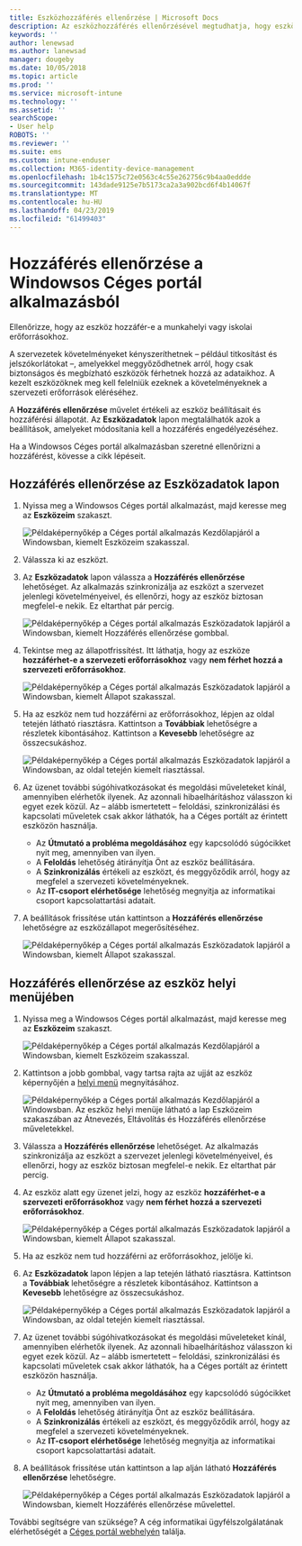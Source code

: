 ```yaml
---
title: Eszközhozzáférés ellenőrzése | Microsoft Docs
description: Az eszközhozzáférés ellenőrzésével megtudhatja, hogy eszköze megfelel-e a követelményeknek, valamint hozzáférhet-e munkahelyi vagy iskolai erőforrásokhoz.
keywords: ''
author: lenewsad
ms.author: lanewsad
manager: dougeby
ms.date: 10/05/2018
ms.topic: article
ms.prod: ''
ms.service: microsoft-intune
ms.technology: ''
ms.assetid: ''
searchScope:
- User help
ROBOTS: ''
ms.reviewer: ''
ms.suite: ems
ms.custom: intune-enduser
ms.collection: M365-identity-device-management
ms.openlocfilehash: 1b4c1575c72e0563c4c55e262756c9b4aa0eddde
ms.sourcegitcommit: 143dade9125e7b5173ca2a3a902bcd6f4b14067f
ms.translationtype: MT
ms.contentlocale: hu-HU
ms.lasthandoff: 04/23/2019
ms.locfileid: "61499403"
---
```

# <a name="check-access-from-company-portal-app-for-windows"></a>Hozzáférés ellenőrzése a Windowsos Céges portál alkalmazásból

Ellenőrizze, hogy az eszköz hozzáfér-e a munkahelyi vagy iskolai erőforrásokhoz. 

A szervezetek követelményeket kényszeríthetnek &ndash; például titkosítást és jelszókorlátokat &ndash;, amelyekkel meggyőződhetnek arról, hogy csak biztonságos és megbízható eszközök férhetnek hozzá az adataikhoz. A kezelt eszközöknek meg kell felelniük ezeknek a követelményeknek a szervezeti erőforrások eléréséhez.

A **Hozzáférés ellenőrzése** művelet értékeli az eszköz beállításait és hozzáférési állapotát. Az **Eszközadatok** lapon megtalálhatók azok a beállítások, amelyeket módosítania kell a hozzáférés engedélyezéséhez. 

Ha a Windowsos Céges portál alkalmazásban szeretné ellenőrizni a hozzáférést, kövesse a cikk lépéseit.  

## <a name="check-access-from-device-details-page"></a>Hozzáférés ellenőrzése az Eszközadatok lapon  
1. Nyissa meg a Windowsos Céges portál alkalmazást, majd keresse meg az **Eszközeim** szakaszt.  

    ![Példaképernyőkép a Céges portál alkalmazás Kezdőlapjáról a Windowsban, kiemelt Eszközeim szakasszal.](./media/1809_CheckAccess_Context_Select_Device.png)  
2. Válassza ki az eszközt.  
3. Az **Eszközadatok** lapon válassza a **Hozzáférés ellenőrzése** lehetőséget. Az alkalmazás szinkronizálja az eszközt a szervezet jelenlegi követelményeivel, és ellenőrzi, hogy az eszköz biztosan megfelel-e nekik. Ez eltarthat pár percig.  

    ![Példaképernyőkép a Céges portál alkalmazás Eszközadatok lapjáról a Windowsban, kiemelt Hozzáférés ellenőrzése gombbal.](./media/1809_CheckAccess_Checking_Status.png) 

4. Tekintse meg az állapotfrissítést. Itt láthatja, hogy az eszköze **hozzáférhet-e a szervezeti erőforrásokhoz** vagy **nem férhet hozzá a szervezeti erőforrásokhoz**.  

   ![Példaképernyőkép a Céges portál alkalmazás Eszközadatok lapjáról a Windowsban, kiemelt Állapot szakasszal.](./media/1809_CheckAccess_Device_details_status1.png)  
   
5. Ha az eszköz nem tud hozzáférni az erőforrásokhoz, lépjen az oldal tetején látható riasztásra. Kattintson a **Továbbiak** lehetőségre a részletek kibontásához. Kattintson a **Kevesebb** lehetőségre az összecsukáshoz.  

    ![Példaképernyőkép a Céges portál alkalmazás Eszközadatok lapjáról a Windowsban, az oldal tetején kiemelt riasztással.](./media/1809_CheckAccess_Device_details_alert1.png)  

6. Az üzenet további súgóhivatkozásokat és megoldási műveleteket kínál, amennyiben elérhetők ilyenek. Az azonnali hibaelhárításhoz válasszon ki egyet ezek közül. Az &ndash; alább ismertetett &ndash; feloldási, szinkronizálási és kapcsolati műveletek csak akkor láthatók, ha a Céges portált az érintett eszközön használja.  

     * Az **Útmutató a probléma megoldásához** egy kapcsolódó súgócikket nyit meg, amennyiben van ilyen.  
     * A **Feloldás** lehetőség átirányítja Önt az eszköz beállítására.  
     * A **Szinkronizálás** értékeli az eszközt, és meggyőződik arról, hogy az megfelel a szervezeti követelményeknek.  
     * Az **IT-csoport elérhetősége** lehetőség megnyitja az informatikai csoport kapcsolattartási adatait.   
 
6. A beállítások frissítése után kattintson a **Hozzáférés ellenőrzése** lehetőségre az eszközállapot megerősítéséhez.  

    ![Példaképernyőkép a Céges portál alkalmazás Eszközadatok lapjáról a Windowsban, kiemelt Állapot szakasszal.](./media/1809_CheckAccess_Device_details_status1.png)  

## <a name="check-access-from-device-context-menu"></a>Hozzáférés ellenőrzése az eszköz helyi menüjében  
1. Nyissa meg a Windowsos Céges portál alkalmazást, majd keresse meg az **Eszközeim** szakaszt.  

    ![Példaképernyőkép a Céges portál alkalmazás Kezdőlapjáról a Windowsban, kiemelt Eszközeim szakasszal.](./media/1809_CheckAccess_Context_Select_Device.png)  

2. Kattintson a jobb gombbal, vagy tartsa rajta az ujját az eszköz képernyőjén a [helyi menü](https://docs.microsoft.com//windows/uwp/design/controls-and-patterns/menus) megnyitásához.  

    ![Példaképernyőkép a Céges portál alkalmazás Kezdőlapjáról a Windowsban. Az eszköz helyi menüje látható a lap **Eszközeim** szakaszában az Átnevezés, Eltávolítás és Hozzáférés ellenőrzése műveletekkel.](./media/1809_DeviceContextMenu_Windows_CP.png)  
3. Válassza a **Hozzáférés ellenőrzése** lehetőséget. Az alkalmazás szinkronizálja az eszközt a szervezet jelenlegi követelményeivel, és ellenőrzi, hogy az eszköz biztosan megfelel-e nekik. Ez eltarthat pár percig.  
 
4. Az eszköz alatt egy üzenet jelzi, hogy az eszköz **hozzáférhet-e a szervezeti erőforrásokhoz** vagy **nem férhet hozzá a szervezeti erőforrásokhoz**. 

    ![Példaképernyőkép a Céges portál alkalmazás Eszközadatok lapjáról a Windowsban, kiemelt Állapot szakasszal.](./media/1809_CheckAccess_Context_Menu_Alert2.png) 

5. Ha az eszköz nem tud hozzáférni az erőforrásokhoz, jelölje ki.  
6. Az **Eszközadatok** lapon lépjen a lap tetején látható riasztásra. Kattintson a **Továbbiak** lehetőségre a részletek kibontásához. Kattintson a **Kevesebb** lehetőségre az összecsukáshoz.  

    ![Példaképernyőkép a Céges portál alkalmazás Eszközadatok lapjáról a Windowsban, az oldal tetején kiemelt riasztással.](./media/1809_CheckAccess_Device_details_alert1.png)  

6. Az üzenet további súgóhivatkozásokat és megoldási műveleteket kínál, amennyiben elérhetők ilyenek. Az azonnali hibaelhárításhoz válasszon ki egyet ezek közül. Az &ndash; alább ismertetett &ndash; feloldási, szinkronizálási és kapcsolati műveletek csak akkor láthatók, ha a Céges portált az érintett eszközön használja.  

     * Az **Útmutató a probléma megoldásához** egy kapcsolódó súgócikket nyit meg, amennyiben van ilyen.  
     * A **Feloldás** lehetőség átirányítja Önt az eszköz beállítására.  
     * A **Szinkronizálás** értékeli az eszközt, és meggyőződik arról, hogy az megfelel a szervezeti követelményeknek.  
     * Az **IT-csoport elérhetősége** lehetőség megnyitja az informatikai csoport kapcsolattartási adatait.    

7. A beállítások frissítése után kattintson a lap alján látható **Hozzáférés ellenőrzése** lehetőségre.  

    ![Példaképernyőkép a Céges portál alkalmazás Eszközadatok lapjáról a Windowsban, kiemelt Hozzáférés ellenőrzése művelettel.](./media/1809_CheckAccess_Device_details_button.png) 


További segítségre van szüksége? A cég informatikai ügyfélszolgálatának elérhetőségét a [Céges portál webhelyén](https://go.microsoft.com/fwlink/?linkid=2010980) találja.
